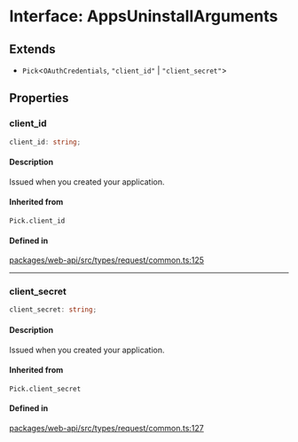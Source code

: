 # Interface: AppsUninstallArguments

## Extends

- `Pick`\<`OAuthCredentials`, `"client_id"` \| `"client_secret"`\>

## Properties

### client\_id

```ts
client_id: string;
```

#### Description

Issued when you created your application.

#### Inherited from

`Pick.client_id`

#### Defined in

[packages/web-api/src/types/request/common.ts:125](https://github.com/slackapi/node-slack-sdk/blob/main/packages/web-api/src/types/request/common.ts#L125)

***

### client\_secret

```ts
client_secret: string;
```

#### Description

Issued when you created your application.

#### Inherited from

`Pick.client_secret`

#### Defined in

[packages/web-api/src/types/request/common.ts:127](https://github.com/slackapi/node-slack-sdk/blob/main/packages/web-api/src/types/request/common.ts#L127)
